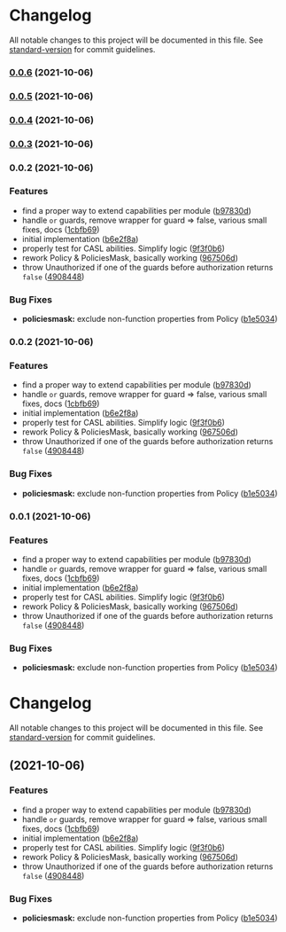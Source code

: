 # Changelog

All notable changes to this project will be documented in this file. See [standard-version](https://github.com/conventional-changelog/standard-version) for commit guidelines.

### [0.0.6](https://github.com/Scitizen/nest-casl/compare/v0.0.5...v0.0.6) (2021-10-06)

### [0.0.5](https://github.com/Scitizen/nest-casl/compare/v0.0.3...v0.0.5) (2021-10-06)

### [0.0.4](https://github.com/Scitizen/nest-casl/compare/v0.0.3...v0.0.4) (2021-10-06)

### [0.0.3](https://github.com/Scitizen/nest-casl/compare/v0.0.2...v0.0.3) (2021-10-06)

### 0.0.2 (2021-10-06)


### Features

* find a proper way to extend capabilities per module ([b97830d](https://github.com/Scitizen/nest-casl/commit/b97830d890185c25f3e956e37f525337b9789566))
* handle `or` guards, remove wrapper for guard => false, various small fixes, docs ([1cbfb69](https://github.com/Scitizen/nest-casl/commit/1cbfb6920a9ab4baeae2d0cb68a56758c00bdb16))
* initial implementation ([b6e2f8a](https://github.com/Scitizen/nest-casl/commit/b6e2f8a25a7226e3f0be0df22ed6fa9d2bd15ade))
* properly test for CASL abilities. Simplify logic ([9f3f0b6](https://github.com/Scitizen/nest-casl/commit/9f3f0b65a724e22d3c26cecfb668b3b06b4db71d))
* rework Policy & PoliciesMask, basically working ([967506d](https://github.com/Scitizen/nest-casl/commit/967506d45dcfab8a6e3d34e114232c9e2b30ac7f))
* throw Unauthorized if one of the guards before authorization returns `false` ([4908448](https://github.com/Scitizen/nest-casl/commit/4908448928918b5d6a8e4e69fb9d53668a78859e))


### Bug Fixes

* **policiesmask:** exclude non-function properties from Policy ([b1e5034](https://github.com/Scitizen/nest-casl/commit/b1e503433aad96565dde1a1fed8a3be3c1e90b3d))

### 0.0.2 (2021-10-06)


### Features

* find a proper way to extend capabilities per module ([b97830d](https://github.com/Scitizen/nest-casl/commit/b97830d890185c25f3e956e37f525337b9789566))
* handle `or` guards, remove wrapper for guard => false, various small fixes, docs ([1cbfb69](https://github.com/Scitizen/nest-casl/commit/1cbfb6920a9ab4baeae2d0cb68a56758c00bdb16))
* initial implementation ([b6e2f8a](https://github.com/Scitizen/nest-casl/commit/b6e2f8a25a7226e3f0be0df22ed6fa9d2bd15ade))
* properly test for CASL abilities. Simplify logic ([9f3f0b6](https://github.com/Scitizen/nest-casl/commit/9f3f0b65a724e22d3c26cecfb668b3b06b4db71d))
* rework Policy & PoliciesMask, basically working ([967506d](https://github.com/Scitizen/nest-casl/commit/967506d45dcfab8a6e3d34e114232c9e2b30ac7f))
* throw Unauthorized if one of the guards before authorization returns `false` ([4908448](https://github.com/Scitizen/nest-casl/commit/4908448928918b5d6a8e4e69fb9d53668a78859e))


### Bug Fixes

* **policiesmask:** exclude non-function properties from Policy ([b1e5034](https://github.com/Scitizen/nest-casl/commit/b1e503433aad96565dde1a1fed8a3be3c1e90b3d))

### 0.0.1 (2021-10-06)


### Features

* find a proper way to extend capabilities per module ([b97830d](https://github.com/Scitizen/nest-casl/commit/b97830d890185c25f3e956e37f525337b9789566))
* handle `or` guards, remove wrapper for guard => false, various small fixes, docs ([1cbfb69](https://github.com/Scitizen/nest-casl/commit/1cbfb6920a9ab4baeae2d0cb68a56758c00bdb16))
* initial implementation ([b6e2f8a](https://github.com/Scitizen/nest-casl/commit/b6e2f8a25a7226e3f0be0df22ed6fa9d2bd15ade))
* properly test for CASL abilities. Simplify logic ([9f3f0b6](https://github.com/Scitizen/nest-casl/commit/9f3f0b65a724e22d3c26cecfb668b3b06b4db71d))
* rework Policy & PoliciesMask, basically working ([967506d](https://github.com/Scitizen/nest-casl/commit/967506d45dcfab8a6e3d34e114232c9e2b30ac7f))
* throw Unauthorized if one of the guards before authorization returns `false` ([4908448](https://github.com/Scitizen/nest-casl/commit/4908448928918b5d6a8e4e69fb9d53668a78859e))


### Bug Fixes

* **policiesmask:** exclude non-function properties from Policy ([b1e5034](https://github.com/Scitizen/nest-casl/commit/b1e503433aad96565dde1a1fed8a3be3c1e90b3d))

# Changelog

All notable changes to this project will be documented in this file. See [standard-version](https://github.com/conventional-changelog/standard-version) for commit guidelines.

##  (2021-10-06)


### Features

* find a proper way to extend capabilities per module ([b97830d](https://github.com/Scitizen/nest-casl/commit/b97830d890185c25f3e956e37f525337b9789566))
* handle `or` guards, remove wrapper for guard => false, various small fixes, docs ([1cbfb69](https://github.com/Scitizen/nest-casl/commit/1cbfb6920a9ab4baeae2d0cb68a56758c00bdb16))
* initial implementation ([b6e2f8a](https://github.com/Scitizen/nest-casl/commit/b6e2f8a25a7226e3f0be0df22ed6fa9d2bd15ade))
* properly test for CASL abilities. Simplify logic ([9f3f0b6](https://github.com/Scitizen/nest-casl/commit/9f3f0b65a724e22d3c26cecfb668b3b06b4db71d))
* rework Policy & PoliciesMask, basically working ([967506d](https://github.com/Scitizen/nest-casl/commit/967506d45dcfab8a6e3d34e114232c9e2b30ac7f))
* throw Unauthorized if one of the guards before authorization returns `false` ([4908448](https://github.com/Scitizen/nest-casl/commit/4908448928918b5d6a8e4e69fb9d53668a78859e))


### Bug Fixes

* **policiesmask:** exclude non-function properties from Policy ([b1e5034](https://github.com/Scitizen/nest-casl/commit/b1e503433aad96565dde1a1fed8a3be3c1e90b3d))
